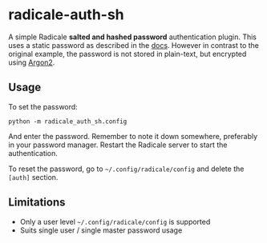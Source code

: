# radicale-auth-sh

A simple Radicale **salted and hashed password** authentication plugin. This
uses a static password as described in the [docs][docs]. However in contrast to
the original example, the password is not stored in plain-text, but encrypted
using [Argon2][Argon2].

[docs]: https://radicale.org/3.0.html#documentation/plugins/getting-started
[Argon2]: https://argon2-cffi.readthedocs.io/

## Usage

To set the password:

    python -m radicale_auth_sh.config

And enter the password. Remember to note it down somewhere, preferably in your
password manager. Restart the Radicale server to start the authentication.

To reset the password, go to `~/.config/radicale/config` and delete the
`[auth]` section.

## Limitations

- Only a user level `~/.config/radicale/config` is supported
- Suits single user / single master password usage
